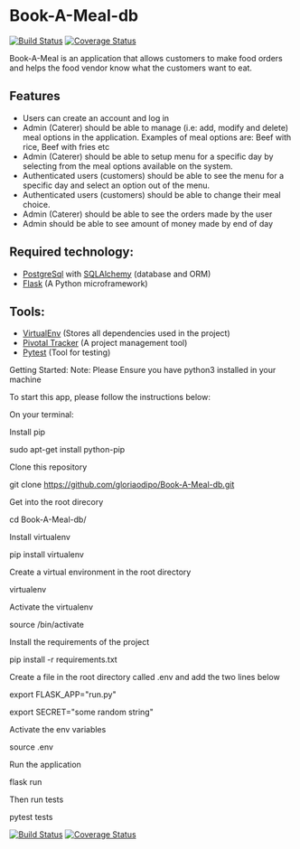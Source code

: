 # Book-A-Meal-db


[![Build Status](https://travis-ci.org/gloriaodipo/Book-A-Meal-db.svg?branch=APIKY)](https://travis-ci.org/gloriaodipo/Book-A-Meal-db) [![Coverage Status](https://coveralls.io/repos/github/gloriaodipo/Book-A-Meal-db/badge.svg?branch=APIKY)](https://coveralls.io/github/gloriaodipo/Book-A-Meal-db?branch=APIKY)

Book-A-Meal is an application that allows customers to make food orders and helps the food vendor know what the customers want to eat.
## Features
- Users can create an account and log in
- Admin (Caterer) should be able to manage (i.e: add, modify and delete) meal options in the application. Examples of meal options are: Beef with rice, Beef with fries etc
- Admin (Caterer) should be able to setup menu for a specific day by selecting from the meal options available on the system.
- Authenticated users (customers) should be able to see the menu for a specific day and select an option out of the menu.
- Authenticated users (customers) should be able to change their meal choice.
- Admin (Caterer) should be able to see the orders made by the user
- Admin should be able to see amount of money made by end of day

## Required technology:
- [PostgreSql](https://www.postgresql.org/) with [SQLAlchemy](https://www.sqlalchemy.org/) (database and ORM)
- [Flask](http://flask.pocoo.org/) (A Python microframework)

## Tools:
- [VirtualEnv](https://virtualenv.pypa.io/en/stable/) (Stores all dependencies used in the project)
- [Pivotal Tracker](www.pivotaltracker.com) (A project management tool)
- [Pytest](https://docs.pytest.org/en/latest/) (Tool for testing)

Getting Started:
Note: Please Ensure you have python3 installed in your machine

To start this app, please follow the instructions below:

On your terminal:

Install pip

sudo apt-get install python-pip

Clone this repository

git clone https://github.com/gloriaodipo/Book-A-Meal-db.git

Get into the root direcory

cd Book-A-Meal-db/

Install virtualenv

pip install virtualenv

Create a virtual environment in the root directory

virtualenv <name of virtualenv>

Activate the virtualenv

source <name of virtualenv>/bin/activate

Install the requirements of the project

pip install -r requirements.txt

Create a file in the root directory called .env and add the two lines below

export FLASK_APP="run.py"

export SECRET="some random string"

Activate the env variables

source .env

Run the application

flask run

Then run tests

pytest tests

[![Build Status](https://travis-ci.org/gloriaodipo/Book-A-Meal-db.svg?branch=master)](https://travis-ci.org/gloriaodipo/Book-A-Meal-db) [![Coverage Status](https://coveralls.io/repos/github/gloriaodipo/Book-A-Meal-db/badge.svg?branch=master)](https://coveralls.io/github/gloriaodipo/Book-A-Meal-db?branch=master)

